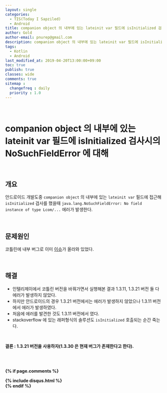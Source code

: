 ```yaml
---
layout: single
categories:
  - TIS(Today I Sapziled)
  - Android
title: companion object 의 내부에 있는 lateinit var 필드에 isInitialized 검사시의 NoSuchFieldError 에 대해
author: Gold
author-email: pnurep@gmail.com
description: companion object 의 내부에 있는 lateinit var 필드에 isInitialized 검사시의 NoSuchFieldError 에 대해 알아봅니다
tags:
  - Kotlin
  - Android
last_modified_at: 2019-04-20T13:00:00+09:00
toc: true
publish: true
classes: wide
comments: true
sitemap :
  changefreq : daily
  priority : 1.0
---
```


<br>

# companion object 의 내부에 있는 lateinit var 필드에 isInitialized 검사시의 NoSuchFieldError 에 대해

<br>

## 개요

안드로이드 개발도중 ```companion object``` 의 내부에 있는 ```lateinit var``` 필드에 접근해 ```isInitialized``` 검사를 했을때 ```java.lang.NoSuchFieldError: No field instance of type Lcom/...``` 에러가 발생한다.

<br>

## 문제원인

코틀린에 내부 버그로 이미 [이슈](https://youtrack.jetbrains.com/issue/KT-21862)가 올라와 있었다.

<br>

## 해결

* 인텔리제이에서 코틀린 버전을 바꿔가면서 실행해본 결과 1.3.11, 1.3.21 버전 둘 다 에러가 발생하지 않았다.
* 하지만 안드로이드의 경우 1.3.21 버전에서는 에러가 발생하지 않았으나 1.3.11 버전에서 에러가 발생하였다.
* 처음에 에러를 발견한 것도 1.3.11 버전에서 였다.
* stackoverflow 에 있는 래퍼형식의 솔루션도 ```isInitialized``` 호출되는 순간 죽는다.

<br>

<b>결론 : 1.3.21 버전을 사용하자(1.3.30 은 현재 버그가 존재한다고 한다).<b>


<br><br>


{% if page.comments %}
<div id="post-disqus" class="container">
{% include disqus.html %}
</div>
{% endif %}


























